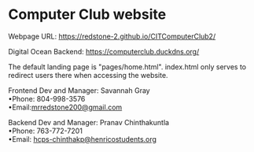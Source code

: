 # Computer Club website

Webpage URL: https://redstone-2.github.io/CITComputerClub2/

Digital Ocean Backend: https://computerclub.duckdns.org/

The default landing page is "pages/home.html". index.html only serves to redirect users there when accessing the website.

Frontend Dev and Manager: Savannah Gray<br>
•Phone: 804-998-3576<br>
•Email:mrredstone200@gmail.com
   
Backend Dev and Manager: Pranav Chinthakuntla<br>
•Phone: 763-772-7201<br>
•Email: hcps-chinthakp@henricostudents.org

